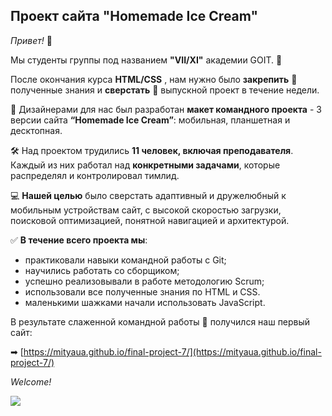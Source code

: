## Проект сайта "Homemade Ice Cream"

_Привет!_ :wave:

Мы студенты группы под названием **"VII/XI"** академии GOIT. :rocket:

После окончания курса **HTML/CSS** , нам нужно было **закрепить** :pushpin:
полученные знания и **сверстать** :page_with_curl: выпускной проект в течение
недели.

:art: Дизайнерами для нас был разработан **макет командного проекта** - 3 версии
сайта **“Homemade Ice Cream”**: мобильная, планшетная и десктопная.

:hammer_and_wrench: Над проектом трудились **11 человек, включая
преподавателя**. Каждый из них работал над **конкретными задачами**, которые
распределял и контролировал тимлид.

:computer: **Нашей целью** было сверстать адаптивный и дружелюбный к мобильным
устройствам сайт, с высокой скоростью загрузки, поисковой оптимизацией, понятной
навигацией и архитектурой.

:white_check_mark: **В течение всего проекта мы**:

- практиковали навыки командной работы с Git;
- научились работать со сборщиком;
- успешно реализовывали в работе методологию Scrum;
- использовали все полученные знания по HTML и CSS.
- маленькими шажками начали использовать JavaScript.

В результате слаженной командной работы :handshake: получился наш первый сайт:

➡ [https://mityaua.github.io/final-project-7/](https://mityaua.github.io/final-project-7/)

_Welcome!_

[<img src="https://i.imgur.com/PS6Fpk5.png">](https://mityaua.github.io/final-project-7/)
